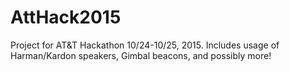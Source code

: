 # AttHack2015
Project for AT&amp;T Hackathon 10/24-10/25, 2015. Includes usage of Harman/Kardon speakers, Gimbal beacons, and possibly more!
